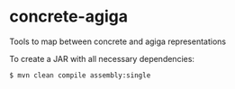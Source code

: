concrete-agiga
==============

Tools to map between concrete and agiga representations

To create a JAR with all necessary dependencies:

```$ mvn clean compile assembly:single```
